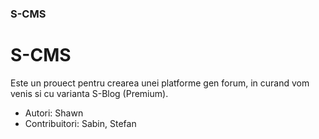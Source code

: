 ### S-CMS

# S-CMS
Este un prouect pentru crearea unei platforme gen forum, in curand vom venis si cu varianta S-Blog (Premium).

- Autori: Shawn
 - Contribuitori: Sabin, Stefan
